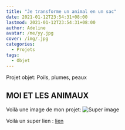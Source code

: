 ```yaml
---
title: "Je transforme un animal en un sac"
date: 2021-01-12T23:54:31+08:00
lastmod: 2021-01-12T23:54:31+08:00
author: Adeline
avatar: /me/yy.jpg
cover: /img/.jpg
categories:
  - Projets
tags:
  - Objet
---
```


Projet objet: Poils, plumes, peaux

<!--more-->

## MOI ET LES ANIMAUX



Voilà une image de mon projet:
![Super image](/img/.jpg)

Voilà un super lien :
[lien](https://leiningen.org/)
